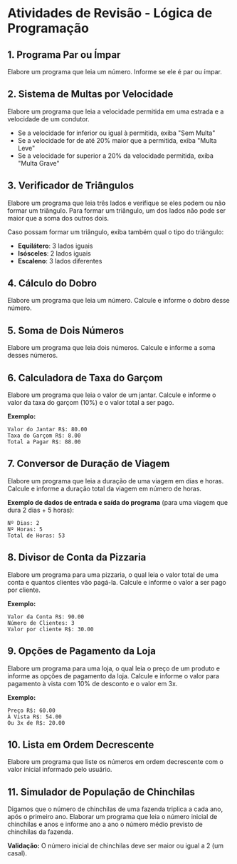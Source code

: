 # Atividades de Revisão - Lógica de Programação

## 1. Programa Par ou Ímpar
Elabore um programa que leia um número. Informe se ele é par ou ímpar.

## 2. Sistema de Multas por Velocidade
Elabore um programa que leia a velocidade permitida em uma estrada e a velocidade de um condutor. 
- Se a velocidade for inferior ou igual à permitida, exiba "Sem Multa"
- Se a velocidade for de até 20% maior que a permitida, exiba "Multa Leve"
- Se a velocidade for superior a 20% da velocidade permitida, exiba "Multa Grave"

## 3. Verificador de Triângulos
Elabore um programa que leia três lados e verifique se eles podem ou não formar um triângulo. Para formar um triângulo, um dos lados não pode ser maior que a soma dos outros dois. 

Caso possam formar um triângulo, exiba também qual o tipo do triângulo:
- **Equilátero**: 3 lados iguais
- **Isósceles**: 2 lados iguais
- **Escaleno**: 3 lados diferentes

## 4. Cálculo do Dobro
Elabore um programa que leia um número. Calcule e informe o dobro desse número.

## 5. Soma de Dois Números
Elabore um programa que leia dois números. Calcule e informe a soma desses números.

## 6. Calculadora de Taxa do Garçom
Elabore um programa que leia o valor de um jantar. Calcule e informe o valor da taxa do garçom (10%) e o valor total a ser pago.

**Exemplo:**
```
Valor do Jantar R$: 80.00 
Taxa do Garçom R$: 8.00 
Total a Pagar R$: 88.00
```

## 7. Conversor de Duração de Viagem
Elabore um programa que leia a duração de uma viagem em dias e horas. Calcule e informe a duração total da viagem em número de horas.

**Exemplo de dados de entrada e saída do programa** (para uma viagem que dura 2 dias + 5 horas):
```
Nº Dias: 2 
Nº Horas: 5 
Total de Horas: 53
```

## 8. Divisor de Conta da Pizzaria
Elabore um programa para uma pizzaria, o qual leia o valor total de uma conta e quantos clientes vão pagá-la. Calcule e informe o valor a ser pago por cliente.

**Exemplo:**
```
Valor da Conta R$: 90.00 
Número de Clientes: 3 
Valor por cliente R$: 30.00
```

## 9. Opções de Pagamento da Loja
Elabore um programa para uma loja, o qual leia o preço de um produto e informe as opções de pagamento da loja. Calcule e informe o valor para pagamento à vista com 10% de desconto e o valor em 3x.

**Exemplo:**
```
Preço R$: 60.00 
À Vista R$: 54.00 
Ou 3x de R$: 20.00
```

## 10. Lista em Ordem Decrescente
Elabore um programa que liste os números em ordem decrescente com o valor inicial informado pelo usuário.

## 11. Simulador de População de Chinchilas
Digamos que o número de chinchilas de uma fazenda triplica a cada ano, após o primeiro ano. Elaborar um programa que leia o número inicial de chinchilas e anos e informe ano a ano o número médio previsto de chinchilas da fazenda. 

**Validação:** O número inicial de chinchilas deve ser maior ou igual a 2 (um casal).
